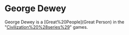 # George Dewey

George Dewey is a [Great%20People](Great Person) in the "[Civilization%20%28series%29](Civilization)" games.